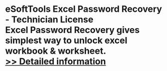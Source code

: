 # eSoftTools Excel Password Recovery - Technician License<br />Excel Password Recovery gives simplest way to unlock excel workbook & worksheet.<br />[>> Detailed information](https://secure.shareit.com/shareit/product.html?productid=300877417&affiliateid=200057808)